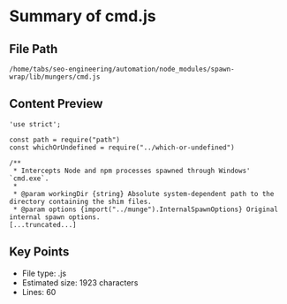 # Summary of cmd.js
  
## File Path
`/home/tabs/seo-engineering/automation/node_modules/spawn-wrap/lib/mungers/cmd.js`

## Content Preview
```
'use strict';

const path = require("path")
const whichOrUndefined = require("../which-or-undefined")

/**
 * Intercepts Node and npm processes spawned through Windows' `cmd.exe`.
 *
 * @param workingDir {string} Absolute system-dependent path to the directory containing the shim files.
 * @param options {import("../munge").InternalSpawnOptions} Original internal spawn options.
[...truncated...]
```

## Key Points
- File type: .js
- Estimated size: 1923 characters
- Lines: 60
